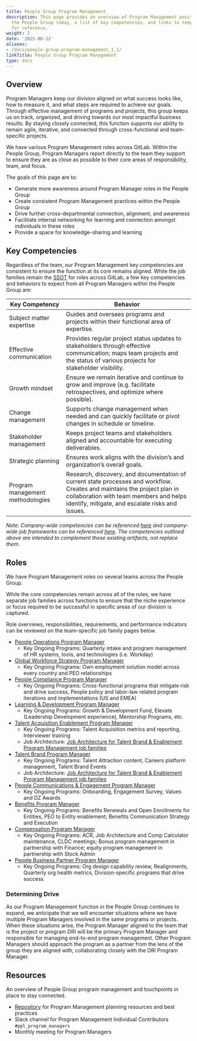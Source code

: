 ```yaml
---
title: People Group Program Management
description: This page provides an overview of Program Management positions within
  the People Group today, a list of key competencies, and links to templates and resources
  for reference.
weight: 2
date: '2025-06-12'
aliases:
- /docs/people-group-program-management_1_1/
linkTitle: People Group Program Management
type: docs
---
```


## Overview

Program Managers keep our division aligned on what success looks like, how to measure it, and what steps are required to achieve our goals. Through effective management of programs and projects, this group keeps us on track, organized, and driving towards our most impactful business results. By staying closely connected, this function supports our ability to remain agile, iterative, and connected through cross-functional and team-specific projects.

We have various Program Management roles across GitLab. Within the People Group, Program Managers report directly to the team they support to ensure they are as close as possible to their core areas of responsibility, team, and focus.

The goals of this page are to:

- Generate more awareness around Program Manager roles in the People Group
- Create consistent Program Management practices within the People Group
- Drive further cross-departmental connection, alignment, and awareness
- Facilitate internal networking for learning and connection amongst individuals in these roles
- Provide a space for knowledge-sharing and learning

## Key Competencies

Regardless of the team, our Program Management key competencies are consistent to ensure the function at its core remains aligned. While the job families remain the [SSOT](/teamops/shared-reality/#single-source-of-truth-ssot) for roles across GitLab, a few key competencies and behaviors to expect from all Program Managers within the People Group are:

| Key Competency | Behavior |
| ------ | ------ |
| Subject matter expertise | Guides and oversees programs and projects within their functional area of expertise. |
| Effective communication | Provides regular project status updates to stakeholders through effective communication; maps team projects and the status of various projects for stakeholder visibility. |
| Growth mindset | Ensure we remain iterative and continue to grow and improve (e.g. facilitate retrospectives, and optimize where possible). |
| Change management | Supports change management when needed and can quickly facilitate or pivot changes in schedule or timeline. |
| Stakeholder management | Keeps project teams and stakeholders aligned and accountable for executing deliverables. |
| Strategic planning | Ensures work aligns with the division’s and organization’s overall goals. |
| Program management methodologies | Research, discovery, and documentation of current state processes and workflow. Creates and maintains the project plan in collaboration with team members and helps identify, mitigate, and escalate risks and issues. |

*Note: Company-wide competencies can be referenced [here](/handbook/competencies/) and company-wide job frameworks can be referenced [here](https://docs.google.com/spreadsheets/d/1FX4NBwF099uMBm7mGBtf1orIJZuHEjtiEa3jSbg9jJs/edit#gid=819074618). The competencies outlined above are intended to complement these existing artifacts, not replace them.*

## Roles

We have Program Management roles on several teams across the People Group.

While the core competencies remain across all of the roles, we have separate job families across functions to ensure that the niche experience or focus required to be successful in specific areas of our division is captured.

Role overviews, responsibilities, requirements, and performance indicators can be reviewed on the team-specific job family pages below.

- [People Operations Program Manager](/job-families/people-group/people-operations-program-manager/)
  - Key Ongoing Programs: Quarterly intake and program management of HR systems, tools, and technologies (i.e. Workday)
- [Global Workforce Strategy Program Manager](/job-families/people-group/global-workforce-strategy/#senior-global-workforce-strategy-program-manager)
  - Key Ongoing Programs: Own employment solution model across every country and PEO relationships
- [People Compliance Program Manager](/job-families/people-group/people-compliance/)
  - Key Ongoing Programs: Cross-functional programs that mitigate risk and drive success, People policy and labor-law related program iterations and implementations (US and EMEA)
- [Learning & Development Program Manager](/job-families/people-group/learning-development/)
  - Key Ongoing Programs: Growth & Development Fund, Elevate (Leadership Development experience), Mentorship Programs, etc.
- [Talent Acquisition Enablement Program Manager](/job-families/people-group/talent-acquisition-enablement-ops/)
  - Key Ongoing Programs: Talent Acquisition metrics and reporting, Interviewer training
  - Job Architecture: [Job Architecture for Talent Brand & Enablement Program Management job families](https://docs.google.com/spreadsheets/d/1kQPdeUEhIMoN0RtzcGlwf8jWCG2UzgDfKxBZmFhlMT4/edit#gid=1508763785)
- [Talent Brand Program Manager](/job-families/people-group/talent-brand-and-talent-acquisition-enablement/#talent-brand)
  - Key Ongoing Programs: Talent Attraction content, Careers platform management, Talent Brand Events
  - Job Architecture: [Job Architecture for Talent Brand & Enablement Program Management job families](https://docs.google.com/spreadsheets/d/1kQPdeUEhIMoN0RtzcGlwf8jWCG2UzgDfKxBZmFhlMT4/edit#gid=1508763785)
- [People Communications & Engagement Program Manager](/job-families/people-group/people-communications-engagement/)
  - Key Ongoing Programs: Onboarding, Engagement Survey, Values and DZ Awards
- [Benefits Program Manager](/job-families/people-group/total-rewards/#senior-benefits-program-manager)
  - Key Ongoing Programs: Benefits Renewals and Open Enrollments for Entities, PEO to Entity enablement; Benefits Communication Strategy and Execution
- [Compensation Program Manager](/job-families/people-group/total-rewards/#compensation-program-manager)
  - Key Ongoing Programs: ACR, Job Architecture and Comp Calculator maintenance, CLDC meetings; Bonus program management in partnership with Finance; equity program management in partnership with Stock Admin
- [People Business Partner Program Manager](/job-families/people-group/program-manager-people-business-partner/)
  - Key Ongoing Programs: Org design capability review, Realignments, Quarterly org health metrics, Division-specific programs that drive success

### Determining Drive

As our Program Management function in the People Group continues to expand, we anticipate that we will encounter situations where we have multiple Program Managers involved in the same programs or projects. When these situations arise, the Program Manager aligned to the team that is the project or program DRI will be the primary Program Manager and responsible for managing end-to-end program management. Other Program Managers should approach the program as a partner from the lens of the group they are aligned with, collaborating closely with the DRI Program Manager.

## Resources

An overview of People Group program management and touchpoints in place to stay connected.

- [Repository](https://drive.google.com/drive/u/0/folders/0AIK6GVto4zVMUk9PVA) for Program Management planning resources and best practices
- Slack channel for Program Management Individual Contributors `#ppl_program_managers`
- Monthly meeting for Program Managers
